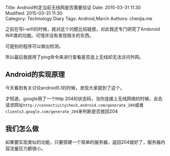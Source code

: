 Title: Android判定当前无线网是否需要验证
Date: 2015-03-31 11:30  
Modified: 2015-03-31 11:30  
Category: Technology Diary
Tags: Android,March
Authors: chenjia.me

之前在写i-wifi的时候，就对这个问题比较疑惑，对此我还专门研究了Andoroid Wifi类的功能。可惜并没有发现相关的东西。

可是别的程序可以做出检测。

所以最后我就用了ping命令来进行查看是否连上无线却无法访问外网。

## Android的实现原理 ##
今天看到有关讨论android5.1的时候，发现大家提到了这个。

才知道，google用了一个http 204的状态码，当你连接上无线网络的时候，会去请求网址`http://connectivitycheck.android.com/generate_204`或者`clients3.google.com/generate_204`来判断是否放回204

## 我们怎么做 ##
如果要实现类似的功能，只要搭建一个简单的服务器，返回204就好了，服务器内容流量压力都很小。